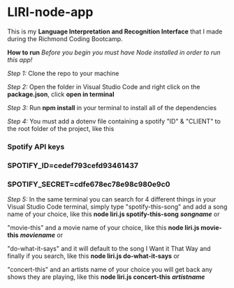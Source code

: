 # LIRI-node-app
This is my **Language Interpretation and Recognition Interface** that I made during the Richmond Coding Bootcamp.

**How to run**
*Before you begin you must have Node installed in order to run this app!*

*Step 1:* Clone the repo to your machine

*Step 2:* Open the folder in Visual Studio Code and right click on the **package.json**, click **open in terminal**

*Step 3:* Run **npm install** in your terminal to install all of the dependencies

*Step 4:* You must add a dotenv file containing a spotify "ID" & "CLIENT" to the root folder of the project, like this 

### Spotify API keys

### SPOTIFY_ID=cedef793cefd93461437
### SPOTIFY_SECRET=cdfe678ec78e98c980e9c0

*Step 5:* In the same terminal you can search for 4 different things in your Visual Studio Code terminal, simply type "spotify-this-song" and add a song name of your choice, 
like this **node liri.js spotify-this-song** ***songname*** or

"movie-this" and a movie name of your choice, 
like this **node liri.js movie-this** ***moviename***  or

"do-what-it-says" and it will default to the song I Want it That Way and finally if you search,
like this **node liri.js do-what-it-says** or

"concert-this" and an artists name of your choice you will get back any shows they are playing, 
like this **node liri.js concert-this** ***artistname***
